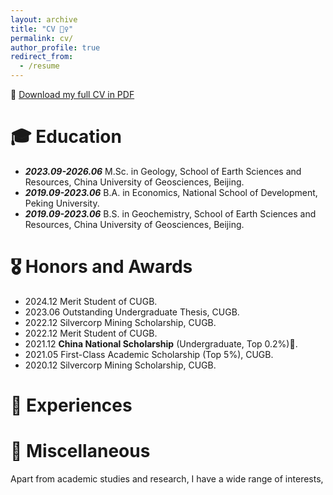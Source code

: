 ```yaml
---
layout: archive
title: "CV 💁‍♀️"
permalink: cv/
author_profile: true
redirect_from:
  - /resume
---
```


📄 [Download my full CV in PDF](../files/CV_updated_2025_03.pdf)

# 🎓 Education
- _**2023.09-2026.06**_  M.Sc. in Geology, School of Earth Sciences and Resources, China University of Geosciences, Beijing.
- _**2019.09-2023.06**_  B.A. in Economics, National School of Development, Peking University.
- _**2019.09-2023.06**_  B.S. in Geochemistry, School of Earth Sciences and Resources, China University of Geosciences, Beijing.

# 🎖 Honors and Awards 
- 2024.12 Merit Student of CUGB.
- 2023.06 Outstanding Undergraduate Thesis, CUGB.
- 2022.12 Silvercorp Mining Scholarship, CUGB.
- 2022.12 Merit Student of CUGB.
- 2021.12 **China National Scholarship** (Undergraduate, Top 0.2%)🏅.
- 2021.05 First-Class Academic Scholarship (Top 5%), CUGB.
- 2020.12 Silvercorp Mining Scholarship, CUGB.


# 💼 Experiences


# 🎨 Miscellaneous

Apart from academic studies and research, I have a wide range of interests, 
